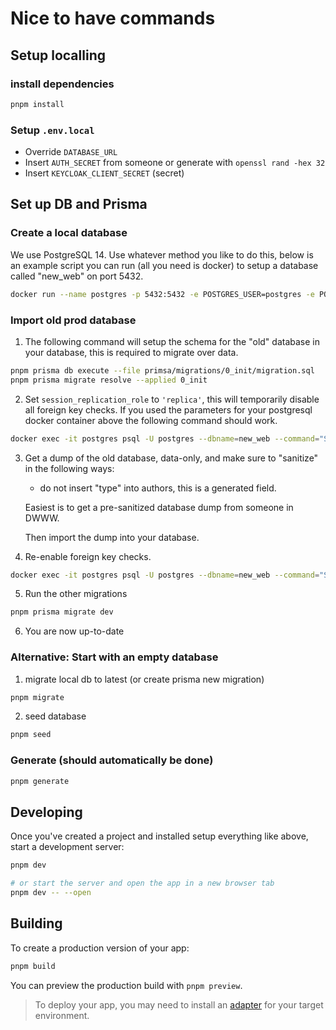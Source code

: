 # Nice to have commands

## Setup localling

### install dependencies

```sh
pnpm install
```

### Setup `.env.local`

- Override `DATABASE_URL`
- Insert `AUTH_SECRET` from someone or generate with `openssl rand -hex 32`
- Insert `KEYCLOAK_CLIENT_SECRET` (secret)

## Set up DB and Prisma

### Create a local database

We use PostgreSQL 14. Use whatever method you like to do this, below is an example script you can run (all you need is docker) to setup a database called "new_web" on port 5432.

```bash
docker run --name postgres -p 5432:5432 -e POSTGRES_USER=postgres -e POSTGRES_PASSWORD=postgres -e POSTGRES_DB=new_web -d postgres:14-alpine
```

### Import old prod database

1. The following command will setup the schema for the "old" database in your database, this is required to migrate over data.

```sh
pnpm prisma db execute --file primsa/migrations/0_init/migration.sql
pnpm prisma migrate resolve --applied 0_init
```

2. Set `session_replication_role` to `'replica'`, this will temporarily disable all foreign key checks. If you used the parameters for your postgresql docker container above the following command should work.

```sh
docker exec -it postgres psql -U postgres --dbname=new_web --command="SET session_replication_role = 'replica';"
```

3. Get a dump of the old database, data-only, and make sure to "sanitize" in the following ways:

   - do not insert "type" into authors, this is a generated field.

   Easiest is to get a pre-sanitized database dump from someone in DWWW.

   Then import the dump into your database.

4. Re-enable foreign key checks.

```sh
docker exec -it postgres psql -U postgres --dbname=new_web --command="SET session_replication_role = 'origin';"
```

5. Run the other migrations

```sh
pnpm prisma migrate dev
```

6. You are now up-to-date

### Alternative: Start with an empty database

1. migrate local db to latest (or create prisma new migration)

```sh
pnpm migrate
```

2. seed database

```sh
pnpm seed
```

### Generate (should automatically be done)

```sh
pnpm generate
```

## Developing

Once you've created a project and installed setup everything like above, start a development server:

```bash
pnpm dev

# or start the server and open the app in a new browser tab
pnpm dev -- --open
```

## Building

To create a production version of your app:

```bash
pnpm build
```

You can preview the production build with `pnpm preview`.

> To deploy your app, you may need to install an [adapter](https://kit.svelte.dev/docs/adapters) for your target environment.
